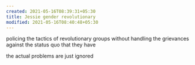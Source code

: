 ```yaml
---
created: 2021-05-16T08:39:31+05:30
title: Jessie gender revolutionary
modified: 2021-05-16T08:40:48+05:30
---
```


policing the tactics of revolutionary groups without handling the grievances against the status quo that they have

the actual problems are just ignored

